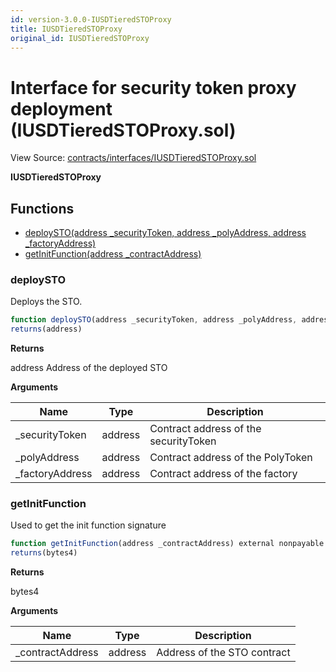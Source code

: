 ```yaml
---
id: version-3.0.0-IUSDTieredSTOProxy
title: IUSDTieredSTOProxy
original_id: IUSDTieredSTOProxy
---
```


# Interface for security token proxy deployment (IUSDTieredSTOProxy.sol)

View Source: [contracts/interfaces/IUSDTieredSTOProxy.sol](../../contracts/interfaces/IUSDTieredSTOProxy.sol)

**IUSDTieredSTOProxy**

## Functions

- [deploySTO(address _securityToken, address _polyAddress, address _factoryAddress)](#deploysto)
- [getInitFunction(address _contractAddress)](#getinitfunction)

### deploySTO

Deploys the STO.

```js
function deploySTO(address _securityToken, address _polyAddress, address _factoryAddress) external nonpayable
returns(address)
```

**Returns**

address Address of the deployed STO

**Arguments**

| Name        | Type           | Description  |
| ------------- |------------- | -----|
| _securityToken | address | Contract address of the securityToken | 
| _polyAddress | address | Contract address of the PolyToken | 
| _factoryAddress | address | Contract address of the factory | 

### getInitFunction

Used to get the init function signature

```js
function getInitFunction(address _contractAddress) external nonpayable
returns(bytes4)
```

**Returns**

bytes4

**Arguments**

| Name        | Type           | Description  |
| ------------- |------------- | -----|
| _contractAddress | address | Address of the STO contract | 


